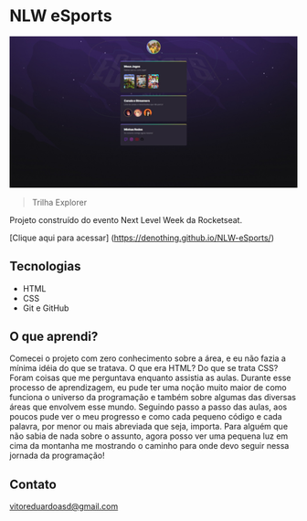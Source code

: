 # NLW eSports 

![preview](./.github/preview.jpeg)

> Trilha Explorer

Projeto construído do evento Next Level Week da Rocketseat.

[Clique aqui para acessar] (https://denothing.github.io/NLW-eSports/)



## Tecnologias 

 - HTML
 - CSS
 - Git e GitHub

## O que aprendi?

 Comecei o projeto com zero conhecimento sobre a área, e eu não fazia a mínima idéia do que se tratava. O que era HTML? Do que se trata CSS? Foram coisas que me perguntava enquanto assistia as aulas. Durante esse processo de aprendizagem, eu pude ter uma noção muito maior de como funciona o universo da programação e também sobre algumas das diversas áreas que envolvem esse mundo. Seguindo passo a passo das aulas, aos poucos pude ver o meu progresso e como cada pequeno código e cada palavra, por menor ou mais abreviada que seja, importa. Para alguém que não sabia de nada sobre o assunto, agora posso ver uma pequena luz em cima da montanha me mostrando o caminho para onde devo seguir nessa jornada da programação!

## Contato
 
 vitoreduardoasd@gmail.com

